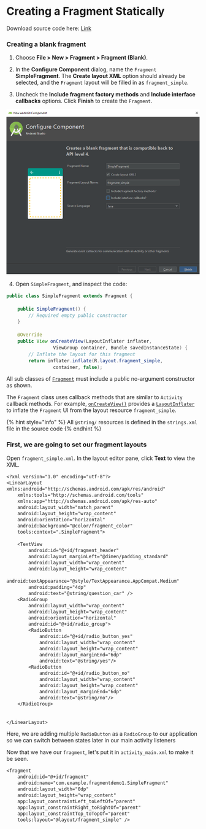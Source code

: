 # Creating a Fragment Statically

Download source code here: [Link](https://github.com/kaypohleb/Infosys-Fragments)

### Creating a blank fragment

 1. Choose **File &gt; New &gt; Fragment &gt; Fragment \(Blank\)**.

2. In the **Configure Component** dialog, name the `Fragment` **SimpleFragment**. The **Create layout XML** option should already be selected, and the `Fragment` layout will be filled in as `fragment_simple`.

3. Uncheck the **Include fragment factory methods** and **Include interface callbacks** options. Click **Finish** to create the `Fragment`.

![Dialog box for creating blank fragments](../.gitbook/assets/image%20%283%29.png)

 4. Open `SimpleFragment`, and inspect the code:

```java
public class SimpleFragment extends Fragment {

    public SimpleFragment() {
        // Required empty public constructor
    }

    @Override
    public View onCreateView(LayoutInflater inflater, 
                 ViewGroup container, Bundle savedInstanceState) {
        // Inflate the layout for this fragment
        return inflater.inflate(R.layout.fragment_simple, 
                 container, false);
```

All sub classes of [`Fragment`](https://developer.android.com/reference/android/app/Fragment.html) must include a public no-argument constructor as shown.

The `Fragment` class uses callback methods that are similar to `Activity` callback methods. For example, [`onCreateView()`](https://developer.android.com/reference/android/app/Fragment.html#onCreateView%28android.view.LayoutInflater,%20android.view.ViewGroup,%20android.os.Bundle%29) provides a [`LayoutInflater`](https://developer.android.com/reference/android/view/LayoutInflater.html) to inflate the `Fragment` UI from the layout resource `fragment_simple`.

{% hint style="info" %}
All `@string/` resources is defined in the `strings.xml` file in the source code
{% endhint %}

### First, we are going to set our fragment layouts

Open `fragment_simple.xml`. In the layout editor pane, click **Text** to view the XML.

```markup
<?xml version="1.0" encoding="utf-8"?>
<LinearLayout xmlns:android="http://schemas.android.com/apk/res/android"
    xmlns:tools="http://schemas.android.com/tools"
    xmlns:app="http://schemas.android.com/apk/res-auto"
    android:layout_width="match_parent"
    android:layout_height="wrap_content"
    android:orientation="horizontal"
    android:background="@color/fragment_color"
    tools:context=".SimpleFragment">

    <TextView
        android:id="@+id/fragment_header"
        android:layout_marginLeft="@dimen/padding_standard"
        android:layout_width="wrap_content"
        android:layout_height="wrap_content"
        android:textAppearance="@style/TextAppearance.AppCompat.Medium"
        android:padding="4dp"
        android:text="@string/question_car" />
    <RadioGroup
        android:layout_width="wrap_content"
        android:layout_height="wrap_content"
        android:orientation="horizontal"
        android:id="@+id/radio_group">
        <RadioButton
            android:id="@+id/radio_button_yes"
            android:layout_width="wrap_content"
            android:layout_height="wrap_content"
            android:layout_marginEnd="6dp"
            android:text="@string/yes"/>
        <RadioButton
            android:id="@+id/radio_button_no"
            android:layout_width="wrap_content"
            android:layout_height="wrap_content"
            android:layout_marginEnd="6dp"
            android:text="@string/no"/>
    </RadioGroup>


</LinearLayout>
```

Here, we are adding multiple `RadioButton` as a `RadioGroup` to our application so we can switch between states later in our main activity listeners

Now that we have our `fragment`, let's put it in `activity_main.xml` to make it be seen.

```text
<fragment
    android:id="@+id/fragment"
    android:name="com.example.fragmentdemo1.SimpleFragment"
    android:layout_width="0dp"
    android:layout_height="wrap_content"
    app:layout_constraintLeft_toLeftOf="parent"
    app:layout_constraintRight_toRightOf="parent"
    app:layout_constraintTop_toTopOf="parent"
    tools:layout="@layout/fragment_simple" />
```

